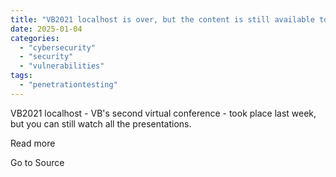 ```yaml
---
title: "VB2021 localhost is over, but the content is still available to view!"
date: 2025-01-04
categories: 
  - "cybersecurity"
  - "security"
  - "vulnerabilities"
tags: 
  - "penetrationtesting"
---
```


VB2021 localhost - VB's second virtual conference - took place last week, but you can still watch all the presentations.  
  
Read more

Go to Source
